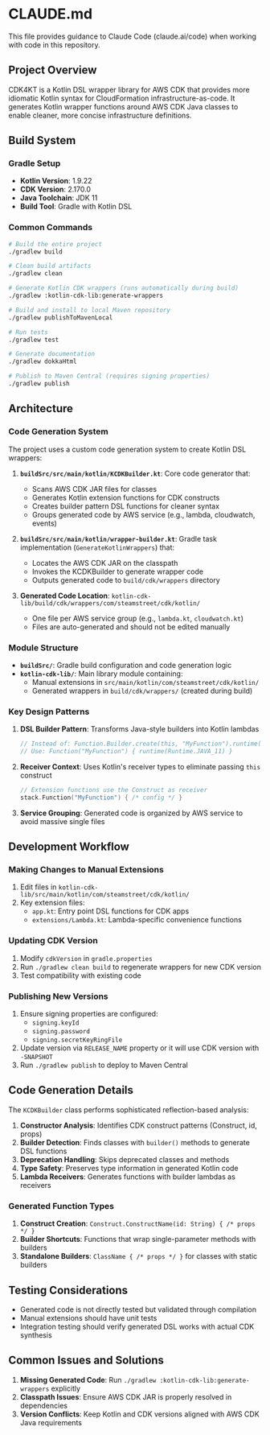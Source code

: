 # CLAUDE.md

This file provides guidance to Claude Code (claude.ai/code) when working with code in this repository.

## Project Overview

CDK4KT is a Kotlin DSL wrapper library for AWS CDK that provides more idiomatic Kotlin syntax for CloudFormation infrastructure-as-code. It generates Kotlin wrapper functions around AWS CDK Java classes to enable cleaner, more concise infrastructure definitions.

## Build System

### Gradle Setup
- **Kotlin Version**: 1.9.22
- **CDK Version**: 2.170.0
- **Java Toolchain**: JDK 11
- **Build Tool**: Gradle with Kotlin DSL

### Common Commands

```bash
# Build the entire project
./gradlew build

# Clean build artifacts
./gradlew clean

# Generate Kotlin CDK wrappers (runs automatically during build)
./gradlew :kotlin-cdk-lib:generate-wrappers

# Build and install to local Maven repository
./gradlew publishToMavenLocal

# Run tests
./gradlew test

# Generate documentation
./gradlew dokkaHtml

# Publish to Maven Central (requires signing properties)
./gradlew publish
```

## Architecture

### Code Generation System

The project uses a custom code generation system to create Kotlin DSL wrappers:

1. **`buildSrc/src/main/kotlin/KCDKBuilder.kt`**: Core code generator that:
   - Scans AWS CDK JAR files for classes
   - Generates Kotlin extension functions for CDK constructs
   - Creates builder pattern DSL functions for cleaner syntax
   - Groups generated code by AWS service (e.g., lambda, cloudwatch, events)

2. **`buildSrc/src/main/kotlin/wrapper-builder.kt`**: Gradle task implementation (`GenerateKotlinWrappers`) that:
   - Locates the AWS CDK JAR on the classpath
   - Invokes the KCDKBuilder to generate wrapper code
   - Outputs generated code to `build/cdk/wrappers` directory

3. **Generated Code Location**: `kotlin-cdk-lib/build/cdk/wrappers/com/steamstreet/cdk/kotlin/`
   - One file per AWS service group (e.g., `lambda.kt`, `cloudwatch.kt`)
   - Files are auto-generated and should not be edited manually

### Module Structure

- **`buildSrc/`**: Gradle build configuration and code generation logic
- **`kotlin-cdk-lib/`**: Main library module containing:
  - Manual extensions in `src/main/kotlin/com/steamstreet/cdk/kotlin/`
  - Generated wrappers in `build/cdk/wrappers/` (created during build)

### Key Design Patterns

1. **DSL Builder Pattern**: Transforms Java-style builders into Kotlin lambdas
   ```kotlin
   // Instead of: Function.Builder.create(this, "MyFunction").runtime(Runtime.JAVA_11).build()
   // Use: Function("MyFunction") { runtime(Runtime.JAVA_11) }
   ```

2. **Receiver Context**: Uses Kotlin's receiver types to eliminate passing `this` construct
   ```kotlin
   // Extension functions use the Construct as receiver
   stack.Function("MyFunction") { /* config */ }
   ```

3. **Service Grouping**: Generated code is organized by AWS service to avoid massive single files

## Development Workflow

### Making Changes to Manual Extensions

1. Edit files in `kotlin-cdk-lib/src/main/kotlin/com/steamstreet/cdk/kotlin/`
2. Key extension files:
   - `app.kt`: Entry point DSL functions for CDK apps
   - `extensions/Lambda.kt`: Lambda-specific convenience functions

### Updating CDK Version

1. Modify `cdkVersion` in `gradle.properties`
2. Run `./gradlew clean build` to regenerate wrappers for new CDK version
3. Test compatibility with existing code

### Publishing New Versions

1. Ensure signing properties are configured:
   - `signing.keyId`
   - `signing.password`
   - `signing.secretKeyRingFile`
2. Update version via `RELEASE_NAME` property or it will use CDK version with `-SNAPSHOT`
3. Run `./gradlew publish` to deploy to Maven Central

## Code Generation Details

The `KCDKBuilder` class performs sophisticated reflection-based analysis:

1. **Constructor Analysis**: Identifies CDK construct patterns (Construct, id, props)
2. **Builder Detection**: Finds classes with `builder()` methods to generate DSL functions
3. **Deprecation Handling**: Skips deprecated classes and methods
4. **Type Safety**: Preserves type information in generated Kotlin code
5. **Lambda Receivers**: Generates functions with builder lambdas as receivers

### Generated Function Types

1. **Construct Creation**: `Construct.ConstructName(id: String) { /* props */ }`
2. **Builder Shortcuts**: Functions that wrap single-parameter methods with builders
3. **Standalone Builders**: `ClassName { /* props */ }` for classes with static builders

## Testing Considerations

- Generated code is not directly tested but validated through compilation
- Manual extensions should have unit tests
- Integration testing should verify generated DSL works with actual CDK synthesis

## Common Issues and Solutions

1. **Missing Generated Code**: Run `./gradlew :kotlin-cdk-lib:generate-wrappers` explicitly
2. **Classpath Issues**: Ensure AWS CDK JAR is properly resolved in dependencies
3. **Version Conflicts**: Keep Kotlin and CDK versions aligned with AWS CDK Java requirements
